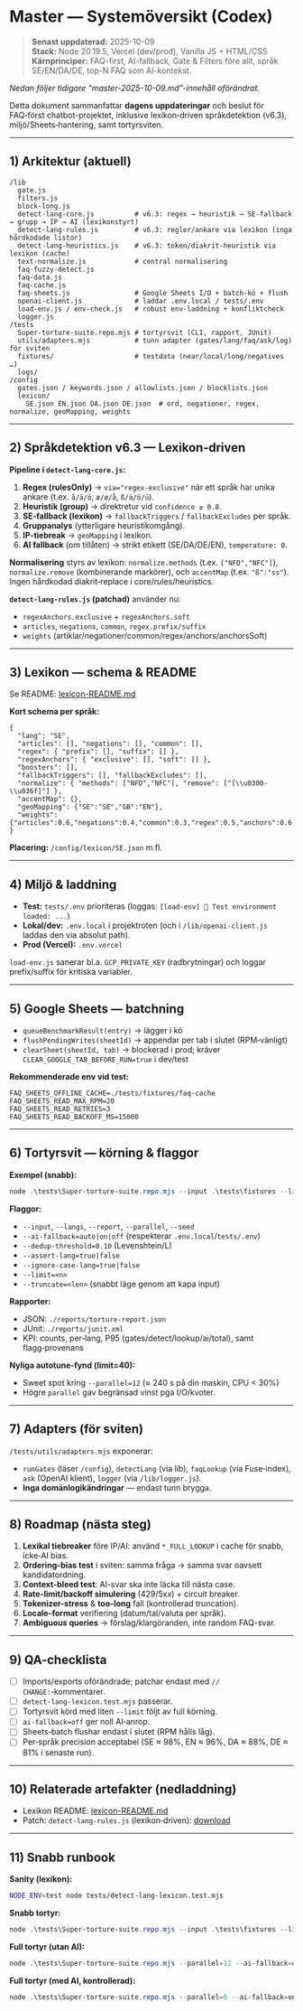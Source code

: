 # Master — Systemöversikt (Codex)

> **Senast uppdaterad:** 2025-10-09  
> **Stack:** Node 20.19.5, Vercel (dev/prod), Vanilla JS + HTML/CSS  
> **Kärnprinciper:** FAQ-first, AI-fallback, Gate & Filters före allt, språk SE/EN/DA/DE, top-N FAQ som AI-kontekst.

_Nedan följer tidigare “master-2025-10-09.md”-innehåll oförändrat._


Detta dokument sammanfattar **dagens uppdateringar** och beslut för FAQ‑först chatbot-projektet, inklusive
lexikon‑driven språkdetektion (v6.3), miljö/Sheets‑hantering, samt tortyrsviten.

---

## 1) Arkitektur (aktuell)
```
/lib
  gate.js
  filters.js
  block-long.js
  detect-lang-core.js          # v6.3: regex → heuristik → SE-fallback → grupp → IP → AI (lexikonstyrt)
  detect-lang-rules.js         # v6.3: regler/ankare via lexikon (inga hårdkodade listor)
  detect-lang-heuristics.js    # v6.3: token/diakrit-heuristik via lexikon (cache)
  text-normalize.js            # central normalisering
  faq-fuzzy-detect.js
  faq-data.js
  faq-cache.js
  faq-sheets.js                # Google Sheets I/O + batch-kö + flush
  openai-client.js             # laddar .env.local / tests/.env
  load-env.js / env-check.js   # robust env-laddning + konfliktcheck
  logger.js
/tests
  Super-torture-suite.repo.mjs # tortyrsvit (CLI, rapport, JUnit)
  utils/adapters.mjs           # tunn adapter (gates/lang/faq/ask/log) för sviten
  fixtures/                    # testdata (near/local/long/negatives …)
  logs/
/config
  gates.json / keywords.json / allowlists.json / blocklists.json
  lexicon/
    SE.json EN.json DA.json DE.json  # ord, negationer, regex, normalize, geoMapping, weights
```
---

## 2) Språkdetektion v6.3 — Lexikon‑driven

**Pipeline i `detect-lang-core.js`:**
1. **Regex (rulesOnly)** → `via="regex-exclusive"` när ett språk har unika ankare (t.ex. `å/ä/ö`, `æ/ø/å`, `ß/ä/ö/ü`).
2. **Heuristik (group)** → direktretur vid `confidence ≥ 0.8`.
3. **SE‑fallback (lexikon)** → `fallbackTriggers` / `fallbackExcludes` per språk.
4. **Gruppanalys** (ytterligare heuristikomgång).
5. **IP‑tiebreak** → `geoMapping` i lexikon.
6. **AI fallback** (om tillåten) → strikt etikett (SE/DA/DE/EN), `temperature: 0`.

**Normalisering** styrs av lexikon: `normalize.methods` (t.ex. `["NFD","NFC"]`), `normalize.remove` (kombinerande markörer),
och `accentMap` (t.ex. `"ß":"ss"`). Ingen hårdkodad diakrit‑replace i core/rules/heuristics.

**`detect-lang-rules.js` (patchad)** använder nu:
- `regexAnchors.exclusive` + `regexAnchors.soft`
- `articles`, `negations`, `common`, `regex.prefix/suffix`
- `weights` (artiklar/negationer/common/regex/anchors/anchorsSoft)

---

## 3) Lexikon — schema & README

Se README: [lexicon-README.md](sandbox:/mnt/data/lexicon-README.md)

**Kort schema per språk:**
```jsonc
{
  "lang": "SE",
  "articles": [], "negations": [], "common": [],
  "regex": { "prefix": [], "suffix": [] },
  "regexAnchors": { "exclusive": [], "soft": [] },
  "boosters": [],
  "fallbackTriggers": [], "fallbackExcludes": [],
  "normalize": { "methods": ["NFD","NFC"], "remove": ["[\\u0300-\\u036f]"] },
  "accentMap": {},
  "geoMapping": {"SE":"SE","GB":"EN"},
  "weights": {"articles":0.6,"negations":0.4,"common":0.3,"regex":0.5,"anchors":0.6,"anchorsSoft":0.25}
}
```
**Placering:** `/config/lexicon/SE.json` m.fl.

---

## 4) Miljö & laddning

- **Test:** `tests/.env` prioriteras (loggas: `[load-env] 🧪 Test environment loaded: ...`)  
- **Lokal/dev:** `.env.local` i projektroten (och i `/lib/openai-client.js` laddas den via absolut path).  
- **Prod (Vercel):** `.env.vercel`

`load-env.js` sanerar bl.a. `GCP_PRIVATE_KEY` (radbrytningar) och loggar prefix/suffix för kritiska variabler.

---

## 5) Google Sheets — batchning

- `queueBenchmarkResult(entry)` → lägger i kö
- `flushPendingWrites(sheetId)` → appendar per tab i slutet (RPM‑vänligt)
- `clearSheet(sheetId, tab)` → blockerad i prod; kräver `CLEAR_GOOGLE_TAB_BEFORE_RUN=true` i dev/test

**Rekommenderade env vid test:**
```
FAQ_SHEETS_OFFLINE_CACHE=./tests/fixtures/faq-cache
FAQ_SHEETS_READ_MAX_RPM=20
FAQ_SHEETS_READ_RETRIES=3
FAQ_SHEETS_READ_BACKOFF_MS=15000
```

---

## 6) Tortyrsvit — körning & flaggor

**Exempel (snabb):**
```powershell
node .\tests\Super-torture-suite.repo.mjs --input .\tests\fixtures --limit=20 --parallel=12 --ai-fallback=off --dedup-threshold=0.10
```

**Flaggor:**
- `--input`, `--langs`, `--report`, `--parallel`, `--seed`
- `--ai-fallback=auto|on|off` (respekterar `.env.local`/`tests/.env`)
- `--dedup-threshold=0.10` (Levenshtein/L)
- `--assert-lang=true|false`
- `--ignore-case-lang=true|false`
- `--limit=<n>`
- `--truncate=<len>` (snabbt läge genom att kapa input)

**Rapporter:**
- JSON: `./reports/torture-report.json`
- JUnit: `./reports/junit.xml`
- KPI: counts, per‑lang, P95 (gates/detect/lookup/ai/total), samt flagg‑provenans

**Nyliga autotune‑fynd (limit=40):**
- Sweet spot kring `--parallel=12` (≈ 240 s på din maskin, CPU < 30%)
- Högre `parallel` gav begränsad vinst pga I/O/kvoter.

---

## 7) Adapters (för sviten)

`/tests/utils/adapters.mjs` exponerar:
- `runGates` (läser `/config`), `detectLang` (via lib), `faqLookup` (via Fuse‑index), `ask` (OpenAI klient), `logger` (via `/lib/logger.js`).
- **Inga domänlogikändringar** — endast tunn brygga.

---

## 8) Roadmap (nästa steg)

1. **Lexikal tiebreaker** före IP/AI: använd `*_FULL_LOOKUP` i cache för snabb, icke‑AI bias.
2. **Ordering-bias test** i sviten: samma fråga → samma svar oavsett kandidatordning.
3. **Context-bleed test**: AI-svar ska inte läcka till nästa case.
4. **Rate-limit/backoff simulering** (429/5xx) + circuit breaker.
5. **Tokenizer-stress** & **too-long** fall (kontrollerad truncation).
6. **Locale-format** verifiering (datum/tal/valuta per språk).
7. **Ambiguous queries** → förslag/klargöranden, inte random FAQ-svar.

---

## 9) QA-checklista

- [ ] Imports/exports oförändrade; patchar endast med `// CHANGE:`‑kommentarer.
- [ ] `detect-lang-lexicon.test.mjs` passerar.
- [ ] Tortyrsvit körd med liten `--limit` följt av full körning.
- [ ] `ai-fallback=off` ger noll AI‑anrop.
- [ ] Sheets‑batch flushar endast i slutet (RPM hålls låg).
- [ ] Per‑språk precision acceptabel (SE ≈ 98%, EN ≈ 96%, DA ≈ 88%, DE ≈ 81% i senaste run).

---

## 10) Relaterade artefakter (nedladdning)
- Lexikon README: [lexicon-README.md](sandbox:/mnt/data/lexicon-README.md)
- Patch: `detect-lang-rules.js` (lexikon‑driven): [download](sandbox:/mnt/data/detect-lang-rules.lexicon-patch.js)

---

## 11) Snabb runbook

**Sanity (lexikon):**
```bash
NODE_ENV=test node tests/detect-lang-lexicon.test.mjs
```

**Snabb tortyr:**
```powershell
node .\tests\Super-torture-suite.repo.mjs --input .\tests\fixtures --limit=20 --parallel=12 --ai-fallback=off
```

**Full tortyr (utan AI):**
```powershell
node .\tests\Super-torture-suite.repo.mjs --parallel=12 --ai-fallback=off
```

**Full tortyr (med AI, kontrollerad):**
```powershell
node .\tests\Super-torture-suite.repo.mjs --parallel=6 --ai-fallback=on
```
